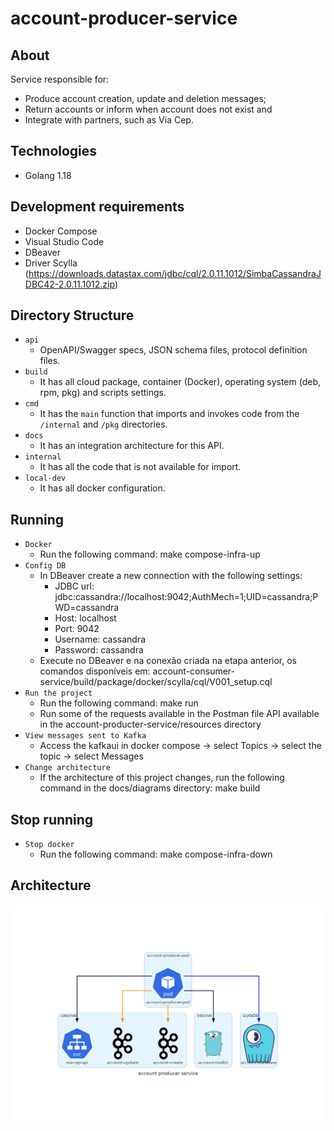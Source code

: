 # account-producer-service

## About
Service responsible for:
- Produce account creation, update and deletion messages;
- Return accounts or inform when account does not exist and
- Integrate with partners, such as Via Cep.

## Technologies
* Golang 1.18

## Development requirements
* Docker Compose
* Visual Studio Code
* DBeaver
* Driver Scylla (https://downloads.datastax.com/jdbc/cql/2.0.11.1012/SimbaCassandraJDBC42-2.0.11.1012.zip)

## Directory Structure
- `api`
     - OpenAPI/Swagger specs, JSON schema files, protocol definition files.
- `build`
     - It has all cloud package, container (Docker), operating system (deb, rpm, pkg) and scripts settings.
- `cmd`
     - It has the `main` function that imports and invokes code from the `/internal` and `/pkg` directories.
- `docs`
     - It has an integration architecture for this API.
- `internal`
     - It has all the code that is not available for import.
- `local-dev`
     - It has all docker configuration.

## Running
- `Docker`
    - Run the following command: make compose-infra-up
- `Config DB`
    - In DBeaver create a new connection with the following settings:
      - JDBC url: jdbc:cassandra://localhost:9042;AuthMech=1;UID=cassandra;PWD=cassandra
      - Host: localhost
      - Port: 9042
      - Username: cassandra
      - Password: cassandra
    - Execute no DBeaver e na conexão criada na etapa anterior, os comandos disponíveis em: account-consumer-service/build/package/docker/scylla/cql/V001_setup.cql
- `Run the project`
    - Run the following command: make run
    - Run some of the requests available in the Postman file API available in the account-producter-service/resources directory
- `View messages sent to Kafka`
    - Access the kafkaui in docker compose -> select Topics -> select the topic -> select Messages
- `Change architecture`
    - If the architecture of this project changes, run the following command in the docs/diagrams directory: make build

## Stop running
- `Stop docker`
    - Run the following command: make compose-infra-down

## Architecture
![Architecture Diagram](docs/diagrams/dist/architecture/account_producer_service.png)